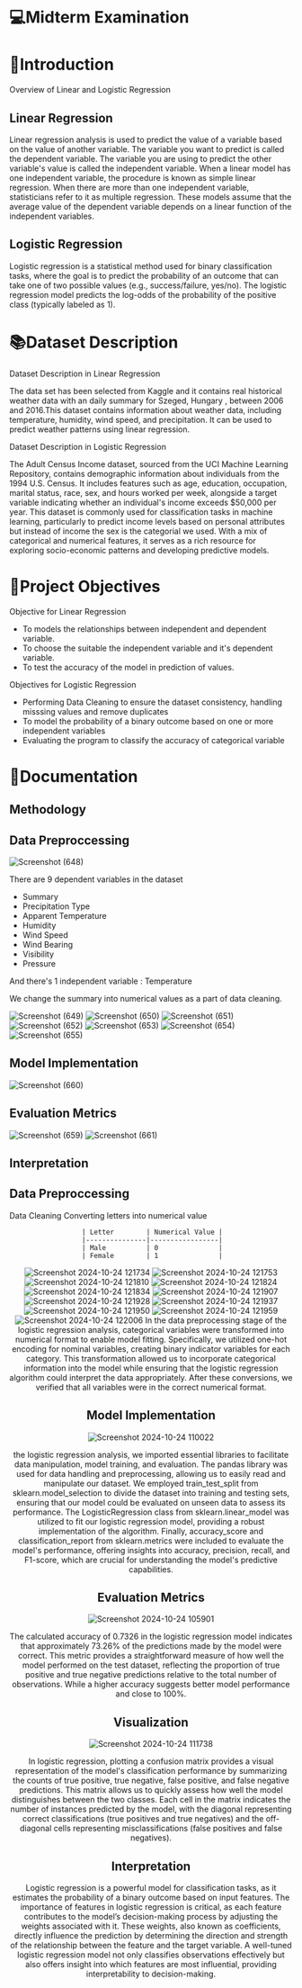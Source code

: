 # 💻Midterm Examination

# 🎯Introduction 
Overview of Linear and Logistic Regression

## Linear Regression

Linear regression analysis is used to predict the value of a variable based on the value of another variable. The variable you want to predict is called the dependent variable. The variable you are using to predict the other variable's value is called the independent variable. When a linear model has one independent variable, the procedure is known as simple linear regression. When there are more than one independent variable, statisticians refer to it as multiple regression. These models assume that the average value of the dependent variable depends on a linear function of the independent variables.

## Logistic Regression 

Logistic regression is a statistical method used for binary classification tasks, where the goal is to predict the probability of an outcome that can take one of two possible values (e.g., success/failure, yes/no). The logistic regression model predicts the log-odds of the probability of the positive class (typically labeled as 1).

# 📚Dataset Description

Dataset Description in Linear Regression 

The data set has been selected from Kaggle and it contains real historical weather data with an daily summary for Szeged, Hungary , between 2006 and 2016.This dataset contains information about weather data, including temperature, humidity, wind speed, and precipitation. It can be used to predict weather patterns using linear regression.

Dataset Description in Logistic Regression

The Adult Census Income dataset, sourced from the UCI Machine Learning Repository, contains demographic information about individuals from the 1994 U.S. Census. It includes features such as age, education, occupation, marital status, race, sex, and hours worked per week, alongside a target variable indicating whether an individual's income exceeds $50,000 per year. This dataset is commonly used for classification tasks in machine learning, particularly to predict income levels based on personal attributes but instead of income the sex is the categorial we used. With a mix of categorical and numerical features, it serves as a rich resource for exploring socio-economic patterns and developing predictive models.

# 🔭Project Objectives
Objective for Linear Regression
  - To models the relationships between independent and dependent variable.
  - To choose the suitable the independent variable and it's dependent variable.
  - To test the accuracy of the model in prediction of values.

Objectives for Logistic Regression
  - Performing Data Cleaning to ensure the dataset consistency, handling misssing values and remove duplicates
  - To model the probability of a binary outcome based on one or more independent variables
  - Evaluating the program to classify the accuracy of categorical variable 
  

# 📸Documentation 
## Methodology
## Data Preproccessing

![Screenshot (648)](https://github.com/user-attachments/assets/898b51aa-5a59-455c-889a-9f8cd1eeb6ee)

There are 9 dependent variables in the dataset
 - Summary
 - Precipitation Type
 - Apparent Temperature
 - Humidity
 - Wind Speed
 - Wind Bearing
 - Visibility
 - Pressure

And there's 1 independent variable : Temperature

We change the summary into numerical values as a part of data cleaning.

![Screenshot (649)](https://github.com/user-attachments/assets/ae083cd0-b1d4-4319-99b0-1834daf77be6)
![Screenshot (650)](https://github.com/user-attachments/assets/4012ffb3-6311-4f2e-963d-c977fce40048)
![Screenshot (651)](https://github.com/user-attachments/assets/c873b63a-21b1-4167-a4d8-1185d112465a)
![Screenshot (652)](https://github.com/user-attachments/assets/900dd410-ac5a-4282-ad9e-35b1f0593d6d)
![Screenshot (653)](https://github.com/user-attachments/assets/6ece1638-7cec-44b2-89f5-7fb4db670d8b)
![Screenshot (654)](https://github.com/user-attachments/assets/645812b6-bf2c-414f-913c-a5106f456a71)
![Screenshot (655)](https://github.com/user-attachments/assets/90c50b76-365a-4da8-bfb9-9e5dd69bc0ce)


## Model Implementation

![Screenshot (660)](https://github.com/user-attachments/assets/698de597-26ae-4f04-81ec-40835ebd068e)

## Evaluation Metrics

![Screenshot (659)](https://github.com/user-attachments/assets/8a4dfcf9-f7b4-4194-8e0a-863aeab02917)
![Screenshot (661)](https://github.com/user-attachments/assets/0783c71b-8308-4c03-978c-eecd474bb890)

## Interpretation

## Data Preproccessing 

Data Cleaning
Converting letters into numerical value 

                      | Letter        | Numerical Value |
                      |---------------|-----------------|
                      | Male          | 0               |
                      | Female        | 1               |

</div>

<div align="center">
  
![Screenshot 2024-10-24 121734](https://github.com/user-attachments/assets/36609749-c734-4397-9b13-b43012ce18b3)
![Screenshot 2024-10-24 121753](https://github.com/user-attachments/assets/09786620-fdc7-457c-8217-594d41019add)
![Screenshot 2024-10-24 121810](https://github.com/user-attachments/assets/14cfc02a-a926-4411-a80f-be09cffbc6f8)
![Screenshot 2024-10-24 121824](https://github.com/user-attachments/assets/38d1ffe2-c3ff-47b0-854a-3590107b4281)
![Screenshot 2024-10-24 121834](https://github.com/user-attachments/assets/bb1c0fcb-2e6f-4dd9-880b-c1899e06fac9)
![Screenshot 2024-10-24 121907](https://github.com/user-attachments/assets/60489b51-4671-4cce-b5cb-ef518b3196e9)
![Screenshot 2024-10-24 121928](https://github.com/user-attachments/assets/bb4ac8cd-dfcb-4641-b536-68d332ad5220)
![Screenshot 2024-10-24 121937](https://github.com/user-attachments/assets/bc59d790-c513-44da-9952-ce648b5ea93c)
![Screenshot 2024-10-24 121950](https://github.com/user-attachments/assets/3cb73334-3d16-4851-8662-d9958c8ffb16)
![Screenshot 2024-10-24 121959](https://github.com/user-attachments/assets/1c692c79-5ff9-4d00-9ff6-76338e95111b)
![Screenshot 2024-10-24 122006](https://github.com/user-attachments/assets/20b8c171-b4a5-4916-a37b-06abc61189a5)
In the data preprocessing stage of the logistic regression analysis, categorical variables were transformed into numerical format to enable model fitting. Specifically, we utilized one-hot encoding for nominal variables, creating binary indicator variables for each category. This transformation allowed us to incorporate categorical information into the model while ensuring that the logistic regression algorithm could interpret the data appropriately. After these conversions, we verified that all variables were in the correct numerical format.

## Model Implementation
![Screenshot 2024-10-24 110022](https://github.com/user-attachments/assets/129c8545-a07d-401d-9984-e3975a4a9cde)

the logistic regression analysis, we imported essential libraries to facilitate data manipulation, model training, and evaluation. The pandas library was used for data handling and preprocessing, allowing us to easily read and manipulate our dataset. We employed train_test_split from sklearn.model_selection to divide the dataset into training and testing sets, ensuring that our model could be evaluated on unseen data to assess its performance. The LogisticRegression class from sklearn.linear_model was utilized to fit our logistic regression model, providing a robust implementation of the algorithm. Finally, accuracy_score and classification_report from sklearn.metrics were included to evaluate the model's performance, offering insights into accuracy, precision, recall, and F1-score, which are crucial for understanding the model's predictive capabilities.
## Evaluation Metrics

![Screenshot 2024-10-24 105901](https://github.com/user-attachments/assets/e0065624-d538-4b6b-a1ec-16c6257ac427)

The calculated accuracy of 0.7326 in the logistic regression model indicates that approximately 73.26% of the predictions made by the model were correct. This metric provides a straightforward measure of how well the model performed on the test dataset, reflecting the proportion of true positive and true negative predictions relative to the total number of observations. While a higher accuracy suggests better model performance and close to 100%.

## Visualization
![Screenshot 2024-10-24 111738](https://github.com/user-attachments/assets/1bd25147-57aa-4389-b841-d29b6f90025e)

In logistic regression, plotting a confusion matrix provides a visual representation of the model's classification performance by summarizing the counts of true positive, true negative, false positive, and false negative predictions. This matrix allows us to quickly assess how well the model distinguishes between the two classes. Each cell in the matrix indicates the number of instances predicted by the model, with the diagonal representing correct classifications (true positives and true negatives) and the off-diagonal cells representing misclassifications (false positives and false negatives).

## Interpretation
Logistic regression is a powerful model for classification tasks, as it estimates the probability of a binary outcome based on input features. The importance of features in logistic regression is critical, as each feature contributes to the model’s decision-making process by adjusting the weights associated with it. These weights, also known as coefficients, directly influence the prediction by determining the direction and strength of the relationship between the feature and the target variable. A well-tuned logistic regression model not only classifies observations effectively but also offers insight into which features are most influential, providing interpretability to decision-making.


